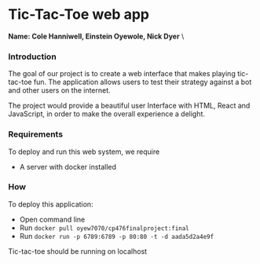 # Tic-Tac-Toe web app
__Name: Cole Hanniwell, Einstein Oyewole, Nick Dyer__ \


### Introduction

The goal of our project is to create a web interface that makes playing tic-tac-toe fun. The application allows users to test their strategy against a bot and other users on the internet.

The project would provide a beautiful user Interface with HTML, React and JavaScript, in order to make the overall experience a delight.



### Requirements

To deploy and run this web system, we require

- A server with docker installed


### How

To deploy this application:
- Open command line
- Run `docker pull oyew7070/cp476finalproject:final`
- Run `docker run -p 6789:6789 -p 80:80 -t -d aada5d2a4e9f`

Tic-tac-toe should be running on localhost